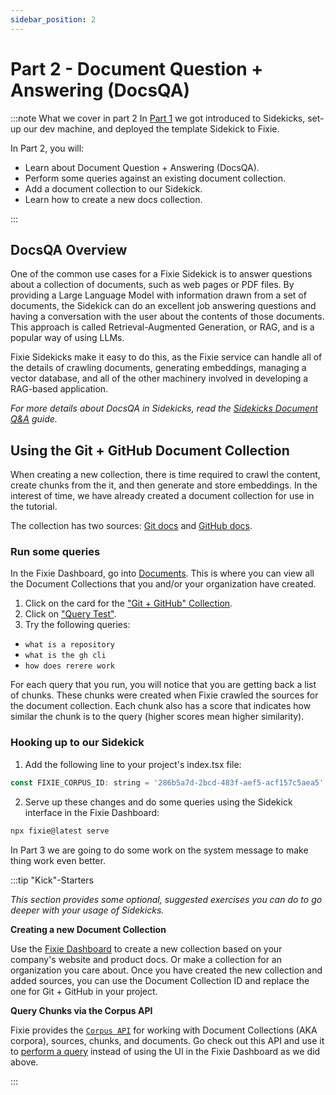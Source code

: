 ```yaml
---
sidebar_position: 2
---
```


# Part 2 - Document Question + Answering (DocsQA)

:::note What we cover in part 2
In [Part 1](./part1-intro) we got introduced to Sidekicks, set-up our dev machine, and deployed the template Sidekick to Fixie.

In Part 2, you will:

- Learn about Document Question + Answering (DocsQA).
- Perform some queries against an existing document collection.
- Add a document collection to our Sidekick.
- Learn how to create a new docs collection.

:::

## DocsQA Overview

One of the common use cases for a Fixie Sidekick is to answer questions about a collection of documents, such as web pages or PDF files. By providing a Large Language Model with information drawn from a set of documents, the Sidekick can do an excellent job answering questions and having a conversation with the user about the contents of those documents. This approach is called Retrieval-Augmented Generation, or RAG, and is a popular way of using LLMs.

Fixie Sidekicks make it easy to do this, as the Fixie service can handle all of the details of crawling documents, generating embeddings, managing a vector database, and all of the other machinery involved in developing a RAG-based application.

_For more details about DocsQA in Sidekicks, read the [Sidekicks Document Q&A](../../sidekicks/sidekicks-docsqa) guide._

## Using the Git + GitHub Document Collection

When creating a new collection, there is time required to crawl the content, create chunks from the it, and then generate and store embeddings. In the interest of time, we have already created a document collection for use in the tutorial.

The collection has two sources: [Git docs](https://git-scm.com/doc) and [GitHub docs](https://docs.github.com/en).

### Run some queries

In the Fixie Dashboard, go into [Documents](https://console.fixie.ai/documents). This is where you can view all the Document Collections that you and/or your organization have created.

1. Click on the card for the ["Git + GitHub" Collection](https://console.fixie.ai/documents/286b5a7d-2bcd-483f-aef5-acf157c5aea5).
1. Click on ["Query Test"](https://console.fixie.ai/documents/286b5a7d-2bcd-483f-aef5-acf157c5aea5/query-test).
1. Try the following queries:

- `what is a repository`
- `what is the gh cli`
- `how does rerere work`

For each query that you run, you will notice that you are getting back a list of chunks. These chunks were created when Fixie crawled the sources for the document collection. Each chunk also has a score that indicates how similar the chunk is to the query (higher scores mean higher similarity).

### Hooking up to our Sidekick

1. Add the following line to your project's index.tsx file:

```jsx
const FIXIE_CORPUS_ID: string = '286b5a7d-2bcd-483f-aef5-acf157c5aea5';
```

2. Serve up these changes and do some queries using the Sidekick interface in the Fixie Dashboard:

```bash
npx fixie@latest serve
```

In Part 3 we are going to do some work on the system message to make thing work even better.

:::tip "Kick"-Starters

_This section provides some optional, suggested exercises you can do to go deeper with your usage of Sidekicks._

**Creating a new Document Collection**

Use the [Fixie Dashboard](https://console.fixie.ai/documents) to create a new collection based on your company's website and product docs. Or make a collection for an organization you care about. Once you have created the new collection and added sources, you can use the Document Collection ID and replace the one for Git + GitHub in your project.

**Query Chunks via the Corpus API**

Fixie provides the [`Corpus API`](https://docs.fixie.ai/category/corpus-api) for working with Document Collections (AKA corpora), sources, chunks, and documents. Go check out this API and use it to [perform a query](https://docs.fixie.ai/api/corpus/fixie-corpus-service-query-corpus) instead of using the UI in the Fixie Dashboard as we did above.

:::
